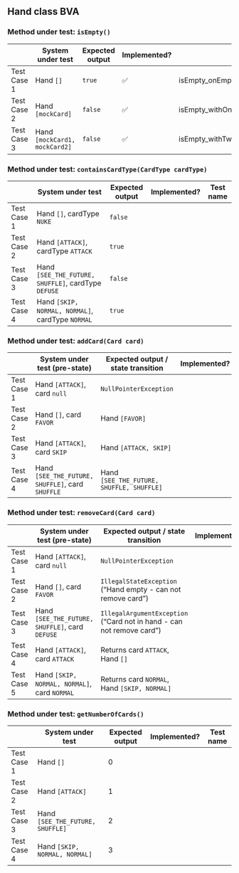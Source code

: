 ## Hand class BVA

### Method under test: `isEmpty()`

|             | System under test             | Expected output | Implemented?       | Test name                               |
|-------------|-------------------------------|-----------------|--------------------|-----------------------------------------|
| Test Case 1 | Hand `[]`                     | `true`          | :white_check_mark: | isEmpty_onEmptyHand_returnsTrue         |
| Test Case 2 | Hand `[mockCard]`             | `false`         | :white_check_mark: | isEmpty_withOneCardInHand_returnsFalse  |
| Test Case 3 | Hand `[mockCard1, mockCard2]` | `false`         | :white_check_mark: | isEmpty_withTwoCardsInHand_returnsFalse |

### Method under test: `containsCardType(CardType cardType)`

|             | System under test                                   | Expected output | Implemented? | Test name |
|-------------|-----------------------------------------------------|-----------------|--------------|-----------|
| Test Case 1 | Hand `[]`, cardType `NUKE`                          | `false`         |              |
| Test Case 2 | Hand `[ATTACK]`, cardType `ATTACK`                  | `true`          |              |
| Test Case 3 | Hand `[SEE_THE_FUTURE, SHUFFLE]`, cardType `DEFUSE` | `false`         |              |
| Test Case 4 | Hand `[SKIP, NORMAL, NORMAL]`, cardType `NORMAL`    | `true`          |              |

### Method under test: `addCard(Card card)`

|             | System under test (pre-state)                    | Expected output / state transition        | Implemented? | Test name |
|-------------|--------------------------------------------------|-------------------------------------------|--------------|-----------|
| Test Case 1 | Hand `[ATTACK]`, card `null`                     | `NullPointerException`                    |              |
| Test Case 2 | Hand `[]`, card `FAVOR`                          | Hand `[FAVOR]`                            |              |
| Test Case 3 | Hand `[ATTACK]`, card `SKIP`                     | Hand `[ATTACK, SKIP]`                     |              |
| Test Case 4 | Hand `[SEE_THE_FUTURE, SHUFFLE]`, card `SHUFFLE` | Hand `[SEE_THE_FUTURE, SHUFFLE, SHUFFLE]` |              |

### Method under test: `removeCard(Card card)`

|             | System under test (pre-state)                   | Expected output / state transition                                    | Implemented? | Test name |
|-------------|-------------------------------------------------|-----------------------------------------------------------------------|--------------|-----------|
| Test Case 1 | Hand `[ATTACK]`, card `null`                    | `NullPointerException`                                                |              |
| Test Case 2 | Hand `[]`, card `FAVOR`                         | `IllegalStateException` (“Hand empty - can not remove card”)          |              |
| Test Case 3 | Hand `[SEE_THE_FUTURE, SHUFFLE]`, card `DEFUSE` | `IllegalArgumentException` (“Card not in hand - can not remove card”) |              |
| Test Case 4 | Hand `[ATTACK]`, card `ATTACK`                  | Returns card `ATTACK`, Hand `[]`                                      |              |
| Test Case 5 | Hand `[SKIP, NORMAL, NORMAL]`, card `NORMAL`    | Returns card `NORMAL`, Hand `[SKIP, NORMAL]`                          |              |

### Method under test: `getNumberOfCards()`

|             | System under test                | Expected output | Implemented? | Test name |
|-------------|----------------------------------|-----------------|--------------|-----------|
| Test Case 1 | Hand `[]`                        | 0               |              |
| Test Case 2 | Hand `[ATTACK]`                  | 1               |              |
| Test Case 3 | Hand `[SEE_THE_FUTURE, SHUFFLE]` | 2               |              |
| Test Case 4 | Hand `[SKIP, NORMAL, NORMAL]`    | 3               |              |